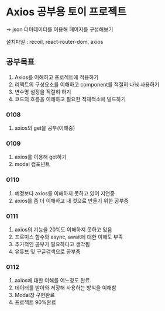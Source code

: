 # Axios 공부용 토이 프로젝트

-> json 더미데이터를 이용해 페이지를 구성해보기

설치파일 : recoil, react-router-dom, axios

## 공부목표

1. Axios를 이해하고 프로젝트에 적용하기
2. 리액트의 구성요소를 이해하고 component를 적절히 나눠 사용하기
3. 변수명 설정을 적절히 하기
4. 코드의 흐름을 이해하고 필요한 적재적소에 빌드하기

### 0108

1. axios의 get을 공부(이해중)

### 0109

1. axios를 이용해 get하기
2. modal 컴포넌트

### 0110

1. 예정보다 axios를 이해하지 못하고 있어 지연중
2. axios를 좀 더 이해하고 내 것으로 만들기 위한 공부중

### 0111

1. axios의 기능을 20%도 이해하지 못하고 있음
2. 프로미스 함수와 async, await에 대한 이해도 부족
3. 추가적인 공부가 필요하다고 생각됨
4. 유튜브 및 구글검색으로 공부중

### 0112

1. axios에 대한 이해를 어느정도 완료
2. 데이터를 받아와 저장해 사용하는 방식을 이해함
3. Modal창 구현완료
4. 프로젝트 90%완료
